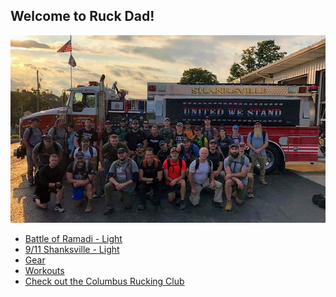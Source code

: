 ## Welcome to Ruck Dad!

![Shanksville Light Class Photo](images/FB_IMG_1568023064863.jpg "Shanksville Light Class Photo")

* [Battle of Ramadi - Light]()
* [9/11 Shanksville - Light]()
* [Gear]()
* [Workouts]()
* [Check out the Columbus Rucking Club](https://www.facebook.com/columbusruckingclub/)
